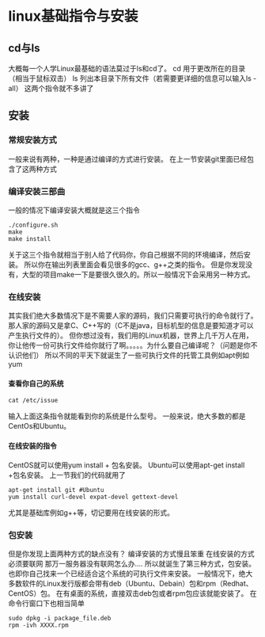 # linux基础指令与安装

## cd与ls
大概每一个人学Linux最基础的语法莫过于ls和cd了。
cd 用于更改所在的目录（相当于鼠标双击）
ls 列出本目录下所有文件（若需要更详细的信息可以输入ls -all）
这两个指令就不多讲了

## 安装
### 常规安装方式
一般来说有两种，一种是通过编译的方式进行安装。
在上一节安装git里面已经包含了这两种方式
### 编译安装三部曲
一般的情况下编译安装大概就是这三个指令
```
./configure.sh
make
make install
```
关于这三个指令就相当于别人给了代码你，你自己根据不同的环境编译，然后安装。
所以你在输出列表里面会看见很多的gcc、g++之类的指令。
但是你发现没有，大型的项目make一下是要很久很久的。所以一般情况下会采用另一种方式。
### 在线安装
其实我们绝大多数情况下是不需要人家的源码，我们只需要可执行的命令就行了。那人家的源码又是拿C、C++写的（C不是java，目标机型的信息是要知道才可以产生执行文件的）。
但你想过没有，我们用的Linux机器，世界上几千万人在用，你让他传一份可执行文件给你就行了啊。。。。。为什么要自己编译呢？（问题是你不认识他们）
所以不同的平天下就诞生了一些可执行文件的托管工具例如apt例如yum
#### 查看你自己的系统
```
cat /etc/issue
```
输入上面这条指令就能看到你的系统是什么型号。
一般来说，绝大多数的都是CentOs和Ubuntu。
#### 在线安装的指令
CentOS就可以使用yum install + 包名安装。
Ubuntu可以使用apt-get install +包名安装。
上一节我们的代码就用了
```
apt-get install git #Ubuntu
yum install curl-devel expat-devel gettext-devel  
```
尤其是基础库例如g++等，切记要用在线安装的形式。
### 包安装
但是你发现上面两种方式的缺点没有？
编译安装的方式慢且笨重
在线安装的方式必须要联网
那万一服务器没有联网怎么办....
所以就诞生了第三种方式，包安装。也即你自己找来一个已经适合这个系统的可执行文件来安装。
一般情况下，绝大多数软件的Linux发行版都会带有deb（Ubuntu、Debain）包和rpm（Redhat、CentOS）包。
在有桌面的系统，直接双击deb包或者rpm包应该就能安装了。
在命令行窗口下也相当简单
```
sudo dpkg -i package_file.deb
rpm -ivh XXXX.rpm
```

